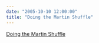 ```yaml
---
date: "2005-10-10 12:00:00"
title: "Doing the Martin Shuffle"
---
```


[Doing the Martin Shuffle](/lemire/blog/2005/10-10-doing-the-martin-shuffle)

